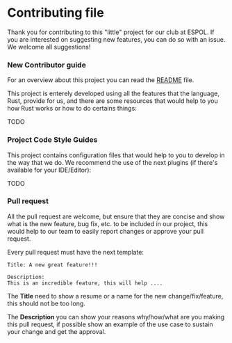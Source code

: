 # Contributing file

Thank you for contributing to this "little" project for our club at ESPOL. If you are
interested on suggesting new features, you can do so with an issue. We welcome all suggestions!

### New Contributor guide

For an overview about this project you can read the [README](README.md) file.

This project is enterely developed using all the features that the language, Rust,
provide for us, and there are some resources that would help to you how Rust works
or how to do certains things:

TODO


### Project Code Style Guides

This project contains configuration files that would help to you to develop in the way
that we do. We recommend the use of the next plugins (if there's available for your IDE/Editor):

TODO

### Pull request

All the pull request are welcome, but ensure that they are concise and show what is the
new feature, bug fix, etc. to be included in our project, this would help to our team
to easily report changes or approve your pull request. 

Every pull request must have the next template:
```
Title: A new great feature!!!

Description:
This is an incredible feature, this will help ....
```

The **Title** need to show a resume or a name for the new change/fix/feature, this should not 
be too long.

The **Description** you can show your reasons why/how/what are you making this pull request, if
possible show an example of the use case to sustain your change and get the approval.